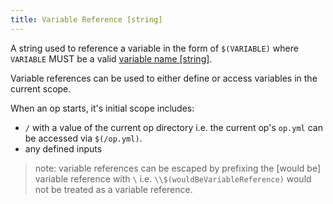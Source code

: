 ```yaml
---
title: Variable Reference [string]
---
```

A string used to reference a variable in the form of `$(VARIABLE)` where `VARIABLE` MUST be a valid [variable name [string]](variable-name.md).

Variable references can be used to either define or access variables in the current scope. 

When an op starts, it's initial scope includes:

- `/` with a value of the current op directory i.e. the current op's `op.yml` can be accessed via `$(/op.yml)`.
- any defined inputs


> note: variable references can be escaped by prefixing the [would be] variable reference with `\` i.e. `\\$(wouldBeVariableReference)` would not be treated as a variable reference. 